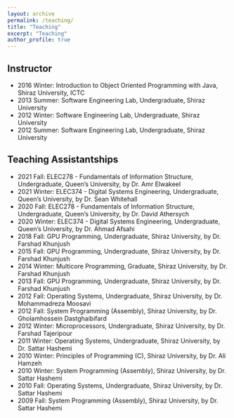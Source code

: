 ```yaml
---
layout: archive
permalink: /teaching/
title: "Teaching"
excerpt: "Teaching"
author_profile: true
---
```


## Instructor

- 2016 Winter: Introduction to Object Oriented Programming with Java, Shiraz University, ICTC
- 2013 Summer: Software Engineering Lab, Undergraduate, Shiraz University
- 2012 Winter: Software Engineering Lab, Undergraduate, Shiraz University
- 2012 Summer: Software Engineering Lab, Undergraduate, Shiraz University

## Teaching Assistantships

- 2021 Fall: ELEC278 - Fundamentals of Information Structure, Undergraduate, Queen’s University, by Dr. Amr Elwakeel
- 2021 Winter: ELEC374 - Digital Systems Engineering, Undergraduate, Queen’s University, by Dr. Sean Whitehall
- 2020 Fall: ELEC278 - Fundamentals of Information Structure, Undergraduate, Queen’s University, by Dr. David Athersych 
- 2020 Winter: ELEC374 - Digital Systems Engineering, Undergraduate, Queen’s University, by Dr. Ahmad Afsahi
- 2018 Fall: GPU Programming, Undergraduate, Shiraz University, by Dr. Farshad Khunjush
- 2015 Fall: GPU Programming, Undergraduate, Shiraz University, by Dr. Farshad Khunjush
- 2014 Winter: Multicore Programming, Graduate, Shiraz University, by Dr. Farshad Khunjush
- 2013 Fall: GPU Programming, Undergraduate, Shiraz University, by Dr. Farshad Khunjush
- 2012 Fall: Operating Systems, Undergraduate, Shiraz University, by Dr. Mohammadreza Moosavi
- 2012 Fall: System Programming (Assembly), Shiraz University, by Dr. Gholamhossein Dastghaibifard
- 2012 Winter: Microprocessors, Undergraduate, Shiraz University, by Dr. Farshad Tajeripour
- 2011 Winter: Operating Systems, Undergraduate, Shiraz University, by Dr. Sattar Hashemi
- 2010 Winter: Principles of Programming (C), Shiraz University, by Dr. Ali Hamzeh
- 2010 Winter: System Programming (Assembly), Shiraz University, by Dr. Sattar Hashemi 
- 2010 Fall: Operating Systems, Undergraduate, Shiraz University, by Dr. Sattar Hashemi
- 2009 Fall: System Programming (Assembly), Shiraz University, by Dr. Sattar Hashemi 
